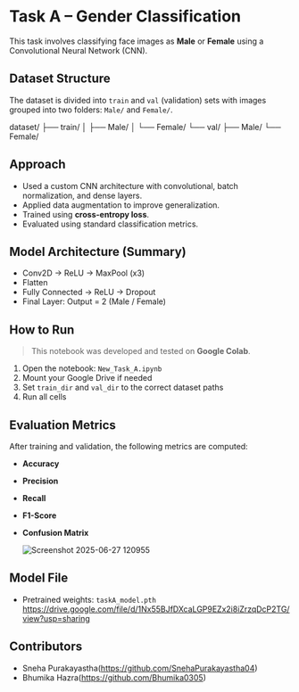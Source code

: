 # Task A – Gender Classification

This task involves classifying face images as **Male** or **Female** using a Convolutional Neural Network (CNN).

##  Dataset Structure

The dataset is divided into `train` and `val` (validation) sets with images grouped into two folders: `Male/` and `Female/`.

dataset/
├── train/
│ ├── Male/
│ └── Female/
└── val/
├── Male/
└── Female/

## Approach

- Used a custom CNN architecture with convolutional, batch normalization, and dense layers.
- Applied data augmentation to improve generalization.
- Trained using **cross-entropy loss**.
- Evaluated using standard classification metrics.

## Model Architecture (Summary)

- Conv2D → ReLU → MaxPool (x3)
- Flatten
- Fully Connected → ReLU → Dropout
- Final Layer: Output = 2 (Male / Female)

## How to Run

> This notebook was developed and tested on **Google Colab**.

1. Open the notebook: `New_Task_A.ipynb`
2. Mount your Google Drive if needed
3. Set `train_dir` and `val_dir` to the correct dataset paths
4. Run all cells


## Evaluation Metrics

After training and validation, the following metrics are computed:

- **Accuracy**
- **Precision**
- **Recall**
- **F1-Score**
- **Confusion Matrix**
  
    ![Screenshot 2025-06-27 120955](https://github.com/user-attachments/assets/32150966-2380-458a-9917-d14de576e606)

##  Model File

- Pretrained weights: `taskA_model.pth`
  https://drive.google.com/file/d/1Nx55BJfDXcaLGP9EZx2i8iZrzqDcP2TG/view?usp=sharing
  
## Contributors

- Sneha Purakayastha(https://github.com/SnehaPurakayastha04)
- Bhumika Hazra(https://github.com/Bhumika0305)











